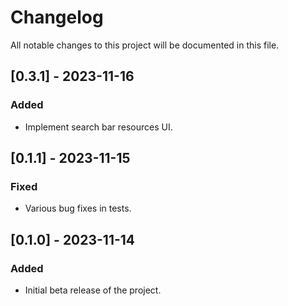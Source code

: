 # Changelog

All notable changes to this project will be documented in this file.

## [0.3.1] - 2023-11-16

### Added

- Implement search bar resources UI.
  
## [0.1.1] - 2023-11-15

### Fixed

- Various bug fixes in tests.

## [0.1.0] - 2023-11-14

### Added

- Initial beta release of the project.
